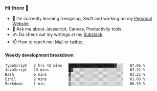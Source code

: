 ### Hi there 👋

- 🌱 I’m currently learning Designing, Swift and working on my [Personal Website](https://kvaishak.com/).
- 💬 Ask me about Javascript, Canvas,  Productivity tools. 
- :writing_hand: Do check out my writings at my [Substack](https://kvaishak.substack.com/).
- 📫 How to reach me: [Mail](mailto:vaishak.kaippanchery@gmail.com) or [twitter](https://twitter.com/kvaishack).


#### Weekly development breakdown

<!--START_SECTION:waka-->

```txt
TypeScript   2 hrs 42 mins   █████████████████████▓░░░   87.06 %
JavaScript   13 mins         █▓░░░░░░░░░░░░░░░░░░░░░░░   07.32 %
Bash         6 mins          ▓░░░░░░░░░░░░░░░░░░░░░░░░   03.25 %
Ezhil        2 mins          ▒░░░░░░░░░░░░░░░░░░░░░░░░   01.08 %
Markdown     1 min           ▒░░░░░░░░░░░░░░░░░░░░░░░░   00.93 %
```

<!--END_SECTION:waka-->

